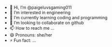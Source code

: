 - 👋 Hi, I’m @paigeluvsgaming011
- 👀 I’m interested in engineering
- 🌱 I’m currently learning coding and programming
- 💞️ I’m looking to collaborate on github
- 📫 How to reach me ...
- 😄 Pronouns: she/her
- ⚡ Fun fact: ...

<!---
paigeluvsgaming011/paigeluvsgaming011 is a ✨ special ✨ repository because its `README.md` (this file) appears on your GitHub profile.
You can click the Preview link to take a look at your changes.
--->
